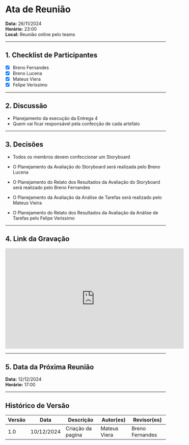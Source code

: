 # Ata de Reunião

**Data:** 26/11/2024  
**Horário:** 23:00  
**Local:** Reunião online pelo teams

---

## 1. Checklist de Participantes

- [x] Breno Fernandes
- [x] Breno Lucena
- [x] Mateus Viera
- [x] Felipe Verissimo

---

## 2. Discussão

- Planejamento da execução da Entrega 4
- Quem vai ficar responsável pela confecção de cada artefato

---

## 3. Decisões

- Todos os membros devem confeccionar um Storyboard
- O Planejamento da Avaliação do Storyboard será realizada pelo Breno Lucena

- O Planejamento do Relato dos Resultados da Avaliação do Storyboard será realizado pelo Breno Fernandes

- O Planejamento da Avaliação da Análise de Tarefas será realizado pelo Mateus Vieira

- O Planejamento do Relato dos Resultados da Avaliação da Análise de Tarefas pelo Felipe Verissimo

---

## 4. Link da Gravação

<iframe width="560" height="315" src="https://www.youtube.com/embed/Ao4h1kjnobc" frameborder="0" allowfullscreen></iframe>

---

## 5. Data da Próxima Reunião

**Data:** 12/12/2024  
**Horário:** 17:00

---

## Histórico de Versão

| Versão | Data       | Descrição         | Autor(es)    | Revisor(es)     |
| ------ | ---------- | ----------------- | ------------ | --------------- |
| 1.0    | 10/12/2024 | Criação da pagina | Mateus Viera | Breno Fernandes |
